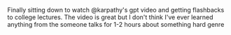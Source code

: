 Finally sitting down to watch @karpathy's gpt video and getting flashbacks to college lectures. The video is great but I don't think I've ever learned anything from the someone talks for 1-2 hours about something hard genre

